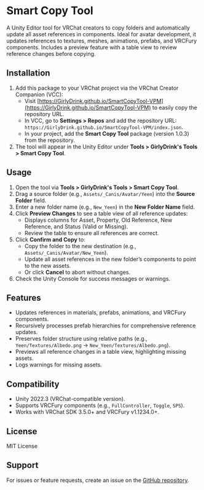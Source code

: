 # Smart Copy Tool

A Unity Editor tool for VRChat creators to copy folders and automatically update all asset references in components. Ideal for avatar development, it updates references to textures, meshes, animations, prefabs, and VRCFury components. Includes a preview feature with a table view to review reference changes before copying.

## Installation
1. Add this package to your VRChat project via the VRChat Creator Companion (VCC):
   - Visit [https://GirlyDrink.github.io/SmartCopyTool-VPM](https://GirlyDrink.github.io/SmartCopyTool-VPM) to easily copy the repository URL.
   - In VCC, go to **Settings > Repos** and add the repository URL: `https://GirlyDrink.github.io/SmartCopyTool-VPM/index.json`.
   - In your project, add the **Smart Copy Tool** package (version 1.0.3) from the repository.
2. The tool will appear in the Unity Editor under **Tools > GirlyDrink's Tools > Smart Copy Tool**.

## Usage
1. Open the tool via **Tools > GirlyDrink's Tools > Smart Copy Tool**.
2. Drag a source folder (e.g., `Assets/_Canis/Avatar/Yeen`) into the **Source Folder** field.
3. Enter a new folder name (e.g., `New_Yeen`) in the **New Folder Name** field.
4. Click **Preview Changes** to see a table view of all reference updates:
   - Displays columns for Asset, Property, Old Reference, New Reference, and Status (Valid or Missing).
   - Review the table to ensure all references are correct.
5. Click **Confirm and Copy** to:
   - Copy the folder to the new destination (e.g., `Assets/_Canis/Avatar/New_Yeen`).
   - Update all asset references in the new folder’s components to point to the new assets.
   - Or click **Cancel** to abort without changes.
6. Check the Unity Console for success messages or warnings.

## Features
- Updates references in materials, prefabs, animations, and VRCFury components.
- Recursively processes prefab hierarchies for comprehensive reference updates.
- Preserves folder structure using relative paths (e.g., `Yeen/Textures/Albedo.png` → `New_Yeen/Textures/Albedo.png`).
- Previews all reference changes in a table view, highlighting missing assets.
- Logs warnings for missing assets.

## Compatibility
- Unity 2022.3 (VRChat-compatible version).
- Supports VRCFury components (e.g., `FullController`, `Toggle`, `SPS`).
- Works with VRChat SDK 3.5.0+ and VRCFury v1.1234.0+.

## License
MIT License

## Support
For issues or feature requests, create an issue on the [GitHub repository](https://github.com/GirlyDrink/SmartCopyTool-VPM).